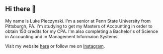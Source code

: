 ## Hi there 👋

My name is Luke Pieczynski. I'm a senior at Penn State University from Pittsburgh, PA. I'm studying to get my Masters of Accounting in order to obtain 150 credits for my CPA. I'm also completing a Bachelor's of Science in Accounting and in Management Informaion Systems.

Visit my website [here](https://lukepie.io) or follow me on [Instagram](https://instagram.com/lukepie11).
